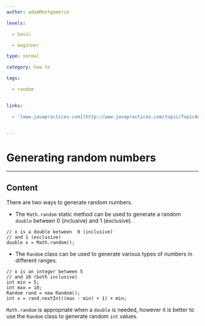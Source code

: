 ```yaml
---
author: adamMontgomerie

levels:

  - basic

  - beginner

type: normal

category: how to

tags:

  - random


links:

  - '[www.javapractices.com](http://www.javapractices.com/topic/TopicAction.do?Id=62){website}'


---
```


# Generating random numbers

---
## Content

There are two ways to generate random numbers.
- The `Math.random` static method can be used to generate a random `double` between 0  (inclusive) and 1 (exclusive).

```
// x is a double between  0 (inclusive)
// and 1 (exclusive)
double x = Math.random();

```

- The `Random` class can be used to generate various types of numbers in different ranges.

```
// x is an integer between 5 
// and 10 (both inclusive)
int min = 5;
int max = 10;
Random rand = new Random();
int x = rand.nextInt((max - min) + 1) + min;
```

`Math.random` is appropriate when a `double` is needed, however it is better to use the `Random` class to generate random `int` values.

 
